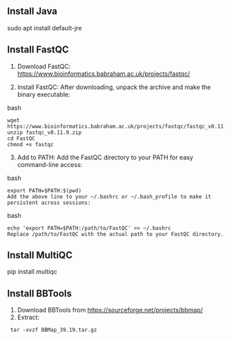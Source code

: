 ## Install Java
sudo apt install default-jre

## Install FastQC
1. Download FastQC:
https://www.bioinformatics.babraham.ac.uk/projects/fastqc/ 

2. Install FastQC:
After downloading, unpack the archive and make the binary executable:

bash
~~~bash~~~
wget https://www.bioinformatics.babraham.ac.uk/projects/fastqc/fastqc_v0.11.9.zip
unzip fastqc_v0.11.9.zip
cd FastQC
chmod +x fastqc
~~~

3. Add to PATH:
Add the FastQC directory to your PATH for easy command-line access:


bash
~~~bash~~~
export PATH=$PATH:$(pwd)
Add the above line to your ~/.bashrc or ~/.bash_profile to make it persistent across sessions:
~~~

bash
~~~bash~~~
echo 'export PATH=$PATH:/path/to/FastQC' >> ~/.bashrc
Replace /path/to/FastQC with the actual path to your FastQC directory.
~~~

## Install MultiQC
pip install multiqc

## Install BBTools
1. Download BBTools from https://sourceforge.net/projects/bbmap/
2. Extract:
~~~bash~~~
 tar -xvzf BBMap_39.19.tar.gz 
~~~
